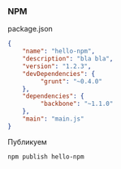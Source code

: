 ### NPM
package.json
```json
{
    "name": "hello-npm",
    "description": "bla bla",
    "version": "1.2.3",
    "devDependencies": {
         "grunt": "~0.4.0"
    },
    "dependencies": {
         "backbone": "~1.1.0"
    },
    "main": "main.js"
}
```
Публикуем
```bash
npm publish hello-npm
```